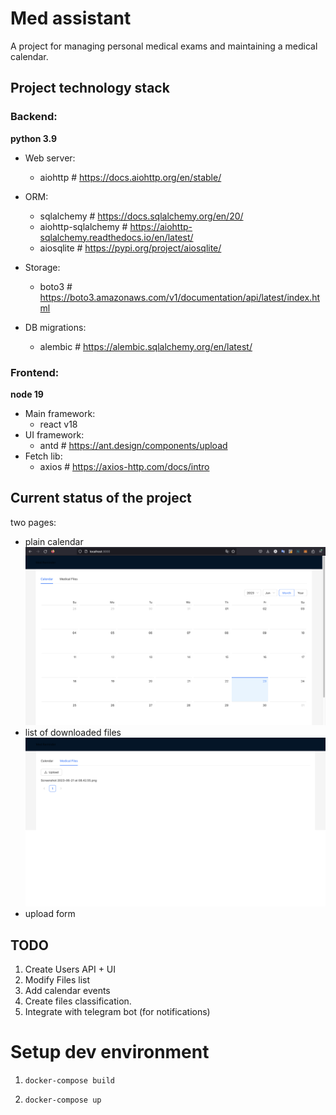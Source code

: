 # Med assistant 

A project for managing personal medical exams and maintaining a medical calendar.

## Project technology stack
### Backend:

**python 3.9**

- Web server:
    - aiohttp # https://docs.aiohttp.org/en/stable/
- ORM:
    - sqlalchemy # https://docs.sqlalchemy.org/en/20/
    - aiohttp-sqlalchemy # https://aiohttp-sqlalchemy.readthedocs.io/en/latest/
    - aiosqlite # https://pypi.org/project/aiosqlite/

- Storage:
    - boto3 # https://boto3.amazonaws.com/v1/documentation/api/latest/index.html

- DB migrations:
    - alembic # https://alembic.sqlalchemy.org/en/latest/

### Frontend:

**node 19**

- Main framework:
    - react v18
- UI framework:
    - antd # https://ant.design/components/upload
- Fetch lib:
    - axios # https://axios-http.com/docs/intro

## Current status of the project
two pages:
- plain calendar ![calendar page](./files/calendar_page.png)
- list of downloaded files ![files page](./files/files_list.png)
- upload form

## TODO

1. Create Users API + UI
2. Modify Files list
3. Add calendar events
4. Create files classification.
5. Integrate with telegram bot (for notifications)

# Setup dev environment


1. `docker-compose build`

2. `docker-compose up`
